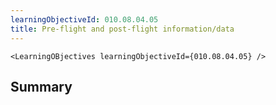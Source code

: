```yaml
---
learningObjectiveId: 010.08.04.05
title: Pre-flight and post-flight information/data
---
```


```tsx eval
<LearningOBjectives learningObjectiveId={010.08.04.05} />
```

## Summary
